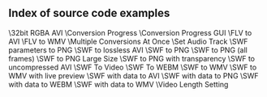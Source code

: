 ## Index of source code examples


\32bit RGBA AVI
\Conversion Progress
\Conversion Progress GUI
\FLV  to AVI
\FLV  to WMV
\Multiple Conversions At Once
\Set Audio Track
\SWF parameters to PNG
\SWF to lossless AVI
\SWF to PNG
\SWF to PNG (all frames)
\SWF to PNG Large Size
\SWF to PNG with transparency
\SWF to uncompressed AVI
\SWF To Video
\SWF To WEBM
\SWF to WMV
\SWF to WMV with live preview
\SWF with data to AVI
\SWF with data to PNG
\SWF with data to WEBM
\SWF with data to WMV
\Video Length Setting
